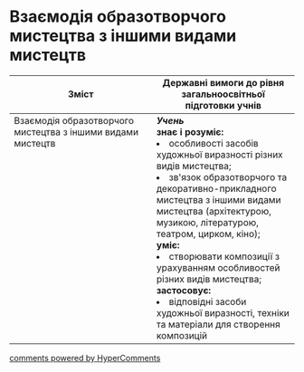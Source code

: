 <div id="hypercomments_widget" class="js-hypercomments-widget invisible"></div>

# Взаємодія образотворчого мистецтва з іншими видами мистецтв

<table>
  <tr>
    <td width="50%" align="center"><b>Зміст</b></td>
    <td width="50%" align="center"><b>Державні вимоги до рівня загальноосвітньої підготовки учнів</b></td>
  </tr>
<tbody>
  <tr>
<td width="50%" style="vertical-align:top !important;">Взаємодія образотворчого мистецтва з іншими видами мистецтв
</td>
<td width="50%" style="vertical-align:top !important;">
<b><i>Учень</i></b><br>
<b>знає і розуміє:</b>
<li>особливості засобів художньої виразності різних видів мистецтва;</li>
<li>зв'язок образотворчого та декоративно-прикладного мистецтва з іншими видами мистецтва (архітектурою, музикою, літературою, театром, цирком, кіно);</li>
<b>уміє:</b>
<li>створювати композиції з урахуванням особливостей різних видів мистецтва;</li>
<b>застосовує:</b>
<li>відповідні засоби художньої виразності, техніки та матеріали для створення композицій</li>
</td>
  </tr>
</tbody>
</table>

<div class="js-hypercomments-container">
<a href="http://hypercomments.com" class="hc-link" title="comments widget">comments powered by HyperComments</a>
</div>